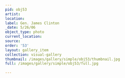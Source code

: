 ```yaml
---
pid: obj53
artist: 
location: 
label: Gen. James Clinton
_date: 5/26/06
object_type: photo
current_location: 
source: 
order: '53'
layout: gallery_item
collection: visual-gallery
thumbnail: /images/gallery/simple/obj53/thumbnail.jpg
full: /images/gallery/simple/obj53/full.jpg
 
---
```

